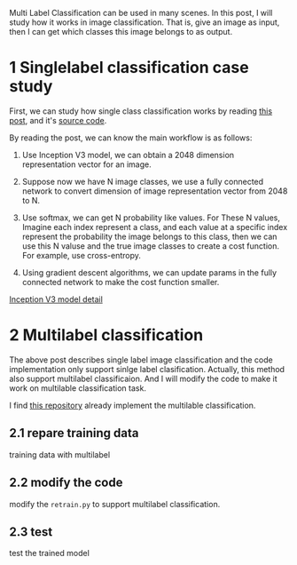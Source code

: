 Multi Label Classification can be used in many scenes. In this post, I will study how it works in image classification. That is, give an image as input, then I can get which classes this image belongs to as output.

# 1 Singlelabel classification case study

First, we can study how single class classification works by reading [this post](https://github.com/tensorflow/tensorflow/blob/master/tensorflow/docs_src/tutorials/image_retraining.md#how-to-retrain-inceptions-final-layer-for-new-categories), and it's [source code](https://github.com/tensorflow/tensorflow/blob/master/tensorflow/examples/image_retraining/retrain.py).

By reading the post, we can know the main workflow is as follows:


1. Use Inception V3 model, we can obtain a 2048 dimension representation vector for an image.

1. Suppose now we have N image classes, we use a fully connected network to convert dimension of image representation vector from 2048 to N.

1. Use softmax, we can get N probability like values. For These N values, Imagine each index represent a class, and each value at a specific index represent the probability the image belongs to this class, then we can use this N valuse and the true image classes to create a cost function. For example, use cross-entropy.

1. Using gradient descent algorithms, we can update params in the fully connected network to make the cost function smaller.


[Inception V3 model detail](http://www.cs.unc.edu/~wliu/papers/GoogLeNet.pdf)


# 2 Multilabel classification
The above post describes single label image classification and the code implementation only support sinlge label clasification. Actually, this method also support multilabel classificaion. And I will modify the code to make it work on multilable classification task.

I find [this repository](https://github.com/BartyzalRadek/Multi-label-Inception-net/blob/master/retrain.py) already implement the multilable classification.


## 2.1 repare training data
training data with multilabel

## 2.2 modify the code
modify the `retrain.py` to support multilabel classification.

## 2.3 test
test the trained model
